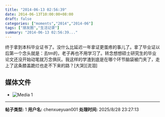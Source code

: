 ```yaml
---
title: "2014-06-13 02:56:39"
date: 2014-06-13T10:00:00+08:00
draft: false
categories: ["moments","2014","2014-06"]
tags: ["朋友圈","生活记录"]
summary: "2014-06-13 02:56:39..."
---
```


终于拿到本科毕业证书了。没什么比延迟一年拿证更蛋疼的事儿了。拿了毕业证以后第一个念头就是：去tm的，老子再也不用学习了。转念想想硕士研究生的毕业论文还没开始动笔就万念俱灰。我这样的学渣到底是在哪个环节脑袋被门夹了，走上了这条膝盖跪烂也走不下来的路？[大哭][流泪]

## 媒体文件

- ![Media 1](/Moments/photos/2014-06-13/201406130256390.jpg)

---

**帖子类型:** 1
**用户名:** chenxueyuan001
**处理时间:** 2025/8/28 23:27:13